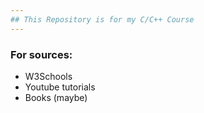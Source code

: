 ```yaml
---
## This Repository is for my C/C++ Course
---
```

### For sources:
- W3Schools
- Youtube tutorials
- Books (maybe)